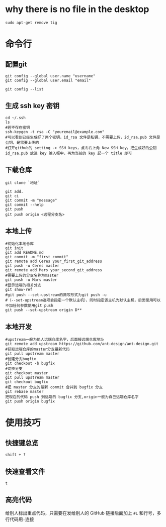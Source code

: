 
# why there is no file in the desktop

	sudo apt-get remove tig
	
# 命令行
## 配置git

	git config --global user.name "username"
	git config --global user.email "email"
	
	git config --list


## 生成 ssh key 密钥

	cd ~/.ssh
	ls
	#若不存在密钥
	ssh-keygen -t rsa -C "youremail@example.com"
	#可以看到已经生成好了两个密钥，id_rsa 文件是私钥，不需要上传，id_rsa.pub 文件是公钥，是需要上传的
	#打开github的 setting -> SSH keys，点击右上角 New SSH key，把生成好的公钥 id_rsa.pub 放进 key 输入框中，再为当前的 key 起一个 title 即可

## 下载仓库

	git clone `地址`
	
	git add.
	git ci
	git commit -m "message"
	git commit --help
	git push 
	git push origin <远程分支名>
	
## 本地上传

	#初始化本地仓库
	git init 
	git add README.md 
	git commit -m "first commit"
	git remote add Ceres your_first_git_address
	git push -u Ceres master
	git remote add Mars your_second_git_address
	#需要上传的分支名称为master
	git push -u Mars master
	#显示远端的相关分支
	git show-ref
	#git push --set-upstream的简写形式为git push -u
	#（--set-upstream选项会指定一个默认主机），同时指定该主机为默认主机，后面使用可以不加任何参数使用git push
	git push --set-upstream origin D**

## 本地开发

	#upstream一般为他人远端仓库名字，后面接远端仓库地址
	git remote add upstream https://github.com/ant-design/ant-design.git
	#获取远端仓库的master分支最新代码
	git pull upstream master
	#创建分支bugfix
	git checkout -b bugfix
	#切换分支
	git checkout master
	git pull upstream master
	git checkout bugfix
	#把 master 分支的最新 commit 合并到 bugfix 分支
	git rebase master
	把现在的代码 push 到远端的 bugfix 分支,origin一般为自己远端仓库名字
	git push origin bugfix

# 使用技巧
## 快捷键总览 
```shift + ? ```
## 快速查看文件 
```t ```
## 高亮代码
给别人标出重点代码，只需要在发给别人的 GitHub 链接后面加上 ```#L``` 和行号，多行代码用```-```连接


	
	
